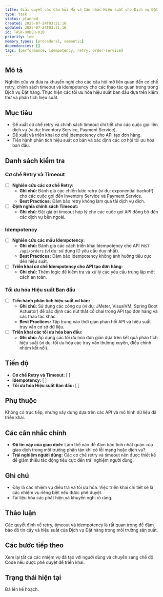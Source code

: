 ```yaml
---
title: Giải quyết các Câu hỏi Mở và Cân nhắc Hiệu suất cho Dịch vụ Đặt hàng
type: task
status: planned
created: 2025-07-24T03:21:16
updated: 2025-07-24T03:21:16
id: TASK-ORDER-010
priority: low
memory_types: [procedural, semantic]
dependencies: []
tags: [performance, idempotency, retry, order-service]
---
```


## Mô tả

Nghiên cứu và đưa ra khuyến nghị cho các câu hỏi mở liên quan đến cơ chế retry, chính sách timeout và idempotency cho các thao tác quan trọng trong Dịch vụ Đặt hàng. Thực hiện các tối ưu hóa hiệu suất ban đầu dựa trên kiểm thử và phân tích hiệu suất.

## Mục tiêu

*   Đề xuất cơ chế retry và chính sách timeout chi tiết cho các cuộc gọi liên dịch vụ (ví dụ: Inventory Service, Payment Service).
*   Đề xuất và triển khai cơ chế idempotency cho API tạo đơn hàng.
*   Tiến hành phân tích hiệu suất cơ bản và xác định các cơ hội tối ưu hóa ban đầu.

## Danh sách kiểm tra

### Cơ chế Retry và Timeout
- [ ] **Nghiên cứu các cơ chế Retry:**
    - **Ghi chú:** Đánh giá các chiến lược retry (ví dụ: exponential backoff) cho các cuộc gọi đến Inventory Service và Payment Service.
    - **Best Practices:** Đảm bảo retry không làm quá tải dịch vụ đích.
- [ ] **Định nghĩa chính sách Timeout:**
    - **Ghi chú:** Đặt giá trị timeout hợp lý cho các cuộc gọi API đồng bộ đến các dịch vụ bên ngoài.

### Idempotency
- [ ] **Nghiên cứu các mẫu Idempotency:**
    - **Ghi chú:** Đánh giá các cách triển khai Idempotency cho API `POST /api/orders` (ví dụ: sử dụng ID yêu cầu duy nhất).
    - **Best Practices:** Đảm bảo Idempotency không ảnh hưởng tiêu cực đến hiệu suất.
- [ ] **Triển khai cơ chế Idempotency cho API tạo đơn hàng:**
    - **Ghi chú:** Thêm logic để kiểm tra và xử lý các yêu cầu trùng lặp một cách an toàn.

### Tối ưu hóa Hiệu suất Ban đầu
- [ ] **Tiến hành phân tích hiệu suất cơ bản:**
    - **Ghi chú:** Sử dụng các công cụ (ví dụ: JMeter, VisualVM, Spring Boot Actuator) để xác định các nút thắt cổ chai trong API tạo đơn hàng và các thao tác khác.
    - **Best Practices:** Tập trung vào thời gian phản hồi API và hiệu suất truy vấn cơ sở dữ liệu.
- [ ] **Triển khai các tối ưu hóa ban đầu:**
    - **Ghi chú:** Áp dụng các tối ưu hóa đơn giản dựa trên kết quả phân tích hiệu suất (ví dụ: tối ưu hóa các truy vấn thường xuyên, điều chỉnh nhóm kết nối).

## Tiến độ

*   **Cơ chế Retry và Timeout:** [ ]
*   **Idempotency:** [ ]
*   **Tối ưu hóa Hiệu suất Ban đầu:** [ ]

## Phụ thuộc

Không có trực tiếp, nhưng xây dựng dựa trên các API và mô hình dữ liệu đã triển khai.

## Các cân nhắc chính

*   **Độ tin cậy của giao dịch:** Làm thế nào để đảm bảo tính nhất quán của giao dịch trong môi trường phân tán khi có lỗi mạng hoặc dịch vụ?
*   **Trải nghiệm người dùng:** Các cơ chế retry và timeout nên được thiết kế để giảm thiểu tác động tiêu cực đến trải nghiệm người dùng.

## Ghi chú

*   Đây là các nhiệm vụ điều tra và tối ưu hóa. Việc triển khai chi tiết sẽ là các nhiệm vụ riêng biệt nếu được phê duyệt.
*   Tài liệu hóa các phát hiện và khuyến nghị rõ ràng.

## Thảo luận

Các quyết định về retry, timeout và idempotency là rất quan trọng để đảm bảo độ tin cậy và hiệu suất của Dịch vụ Đặt hàng trong môi trường sản xuất.

## Các bước tiếp theo

Xem lại tất cả các nhiệm vụ đã tạo với người dùng và chuyển sang chế độ Code nếu được phê duyệt để triển khai.

## Trạng thái hiện tại

Đã lên kế hoạch.